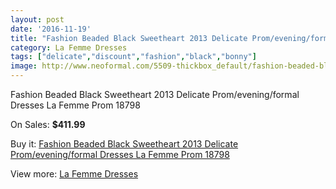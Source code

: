```yaml
---
layout: post
date: '2016-11-19'
title: "Fashion Beaded Black Sweetheart 2013 Delicate Prom/evening/formal Dresses La Femme Prom 18798"
category: La Femme Dresses
tags: ["delicate","discount","fashion","black","bonny"]
image: http://www.neoformal.com/5509-thickbox_default/fashion-beaded-black-sweetheart-2013-delicate-prom-evening-formal-dresses-la-femme-prom-18798.jpg
---
```

Fashion Beaded Black Sweetheart 2013 Delicate Prom/evening/formal Dresses La Femme Prom 18798

On Sales: **$411.99**
<a href="https://www.neoformal.com/en/la-femme-dresses/2009-fashion-beaded-black-sweetheart-2013-delicate-prom-evening-formal-dresses-la-femme-prom-18798.html"><amp-img layout="responsive" width="600" height="600" src="//www.neoformal.com/5509-thickbox_default/fashion-beaded-black-sweetheart-2013-delicate-prom-evening-formal-dresses-la-femme-prom-18798.jpg" alt="Fashion Beaded Black Sweetheart 2013 Delicate Prom/evening/formal Dresses La Femme Prom 18798 0" /></a>
<a href="https://www.neoformal.com/en/la-femme-dresses/2009-fashion-beaded-black-sweetheart-2013-delicate-prom-evening-formal-dresses-la-femme-prom-18798.html"><amp-img layout="responsive" width="600" height="600" src="//www.neoformal.com/5510-thickbox_default/fashion-beaded-black-sweetheart-2013-delicate-prom-evening-formal-dresses-la-femme-prom-18798.jpg" alt="Fashion Beaded Black Sweetheart 2013 Delicate Prom/evening/formal Dresses La Femme Prom 18798 1" /></a>

Buy it: [Fashion Beaded Black Sweetheart 2013 Delicate Prom/evening/formal Dresses La Femme Prom 18798](https://www.neoformal.com/en/la-femme-dresses/2009-fashion-beaded-black-sweetheart-2013-delicate-prom-evening-formal-dresses-la-femme-prom-18798.html "Fashion Beaded Black Sweetheart 2013 Delicate Prom/evening/formal Dresses La Femme Prom 18798")

View more: [La Femme Dresses](https://www.neoformal.com/en/16-la-femme-dresses "La Femme Dresses")